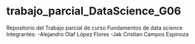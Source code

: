 # trabajo_parcial_DataScience_G06
Repositorio del Trabajo parcial de curso Fundamentos de data science
Integrantes:
-Alejandro Olaf López Flores
-Jak Cristian Campos Espinoza
